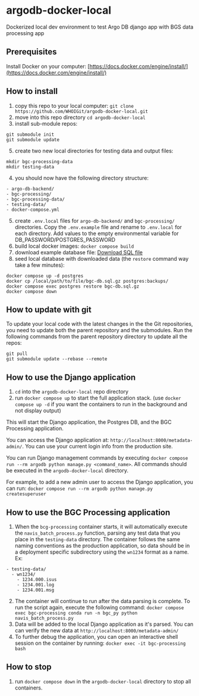 # argodb-docker-local

Dockerized local dev environment to test Argo DB django app with BGS data processing app

## Prerequisites

Install Docker on your computer: [https://docs.docker.com/engine/install/](https://docs.docker.com/engine/install/)

## How to install

1. copy this repo to your local computer: `git clone https://github.com/WHOIGit/argodb-docker-local.git`
2. move into this repo directory `cd argodb-docker-local`
3. install sub-module repos:

```
git submodule init
git submodule update
```

5. create two new local directories for testing data and output files:

```
mkdir bgc-processing-data
mkdir testing-data
```

4. you should now have the following directory structure:

```
- argo-db-backend/
- bgc-processing/
- bgc-processing-data/
- testing-data/
- docker-compose.yml
```

5. create `.env.local` files for `argo-db-backend/` and `bgc-processing/` directories. Copy the `.env.example` file and rename to `.env.local` for each directory. Add values to the empty environmental variable for DB_PASSWORD/POSTGRES_PASSWORD
6. build local docker images: `docker compose build`
7. download example database file: [Download SQL file](https://whoi-my.sharepoint.com/:u:/g/personal/eandrews_whoi_edu/ETMqcrz1txtGuIA70uYhS_cBc1hlbGCPbyJI0TdlYb7SzA?e=o16Q80)
8. seed local database with downloaded data (the `restore` command way take a few minutes):

```
docker compose up -d postgres
docker cp /local/path/to/file/bgc-db.sql.gz postgres:backups/
docker compose exec postgres restore bgc-db.sql.gz
docker compose down
```

## How to update with git

To update your local code with the latest changes in the the Git repositories, you need to update both the parent repository and the submodules.
Run the following commands from the parent repository directory to update all the repos:

```
git pull
git submodule update --rebase --remote
```

## How to use the Django application

1. `cd` into the `argodb-docker-local` repo directory
2. run `docker compose up` to start the full application stack. (use `docker compose up -d` if you want the containers to run in the background and not display output)

This will start the Django application, the Postgres DB, and the BGC Processing application.

You can access the Django application at: `http://localhost:8000/metadata-admin/`. You can use your current login info from the production site.

You can run Django management commands by executing `docker compose run --rm argodb python manage.py <command_name>`. All commands should be executed in the `argodb-docker-local` directory.

For example, to add a new admin user to access the Django application, you can run:
`docker compose run --rm argodb python manage.py createsuperuser`

## How to use the BGC Processing application

1. When the `bcg-processing` container starts, it will automatically execute the `navis_batch_process.py` function, parsing any test data that you place in the `testing-data` directory. The container follows the same naming conventions as the production application, so data should be in a deployment specific subdirectory using the `wn1234` format as a name. Ex:

```
- testing-data/
  - wn1234/
    - 1234.000.isus
    - 1234.001.log
    - 1234.001.msg

```

2. The container will continue to run after the data parsing is complete. To run the script again, execute the following command:
   `docker compose exec bgc-processing conda run -n bgc_py python navis_batch_process.py`
3. Data will be added to the local Django application as it's parsed. You can can verify the new data at `http://localhost:8000/metadata-admin/`
4. To further debug the application, you can open an interactive shell session on the container by running: `docker exec -it bgc-processing bash`

## How to stop

1. run `docker compose down` in the `argodb-docker-local` directory to stop all containers.
